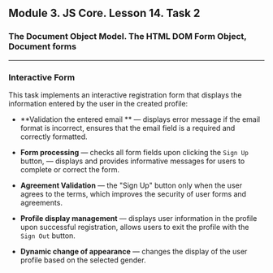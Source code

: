## Module 3. JS Core. Lesson 14. Task 2

### The Document Object Model. The HTML DOM Form Object, Document forms
***

### Interactive Form

This task implements an interactive registration form that displays the information entered by the user in the created profile:

- **Validation the entered email ** — displays error message if the email format is incorrect, ensures that the email field is a required and correctly formatted.

- **Form processing** — checks all form fields upon clicking the `Sign Up` button,  — displays and provides informative messages for users to complete or correct the form.

- **Agreement Validation** — the "Sign Up" button only when the user agrees to the terms, which improves the security of user forms and agreements.

- **Profile display management** — displays user information in the profile upon successful registration, allows users to exit the profile with the `Sign Out` button.

- **Dynamic change of appearance** — changes the display of the user profile based on the selected gender.
